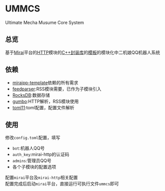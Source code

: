 # UMMCS
Ultimate Mecha Musume Core System  

## 总览

基于[Mirai](https://github.com/mamoe/mirai)平台的[HTTP](https://github.com/mamoe/mirai-api-http)模块的[C++封装库](https://github.com/Chlorie/miraipp-library)的[模板](https://github.com/Chlorie/miraipp-library)的模块化中二机娘QQ机器人系统

## 依赖
- [miraipp-template](https://github.com/Chlorie/miraipp-library)依赖的所有需求
- [feedparser](https://github.com/chinuno-usami/feedparser):RSS模块需要，已作为子模块引入
- [RocksDB](https://github.com/facebook/rocksdb):数据存储
- [gumbo](https://github.com/google/gumbo-parser):HTTP解析，RSS模块使用
- [toml11](https://github.com/ToruNiina/toml11):toml配置，配置文件解析

## 使用
修改`config.toml`配置，填写
- `bot`:机器人QQ号
- `auth_key`:mirai-http的认证码
- `admins`:管理员QQ号
- 各个子模块的配置选项

配置`mirai`平台及`mirai-http`相关配置  
配置完成后启动`mirai`平台，直接运行可执行文件`ummcs`即可
